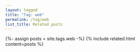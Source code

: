 ```yaml
---
layout: tagged
title: "Tag: web"
permalink: /tag/web
list_title: Related posts
---
```


{%- assign posts = site.tags.web -%}
{% include related.html content=posts %}

